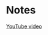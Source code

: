 # Notes
[YouTube video]([https://www.youtube.com/watch?v=<VIDEO_ID>](https://www.youtube.com/watch?v=2_ZbBIwfJYs))
